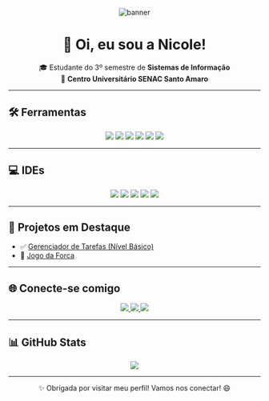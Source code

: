<p align="center">
  <img src="https://capsule-render.vercel.app/api?type=waving&color=0A66C2&height=200&section=header&text=Nicole%20Carvalho&fontSize=40&fontColor=ffffff&animation=fadeIn" alt="banner"/>
</p>

<h1 align="center">👋 Oi, eu sou a Nicole!</h1>

<p align="center">
  🎓 Estudante do 3º semestre de <strong>Sistemas de Informação</strong> <br>
  🏫 <strong>Centro Universitário SENAC Santo Amaro</strong>
</p>

---

## 🛠️ Ferramentas

<p align="center">
  <img src="https://img.shields.io/badge/Python-3776AB?style=for-the-badge&logo=python&logoColor=white"/>
  <img src="https://img.shields.io/badge/Java-ED8B00?style=for-the-badge&logo=openjdk&logoColor=white"/>
  <img src="https://img.shields.io/badge/MySQL-00758F?style=for-the-badge&logo=mysql&logoColor=white"/>
  <img src="https://img.shields.io/badge/PostgreSQL-4169E1?style=for-the-badge&logo=postgresql&logoColor=white"/>
  <img src="https://img.shields.io/badge/Power%20BI-F2C811?style=for-the-badge&logo=powerbi&logoColor=black"/>
  <img src="https://img.shields.io/badge/Excel-217346?style=for-the-badge&logo=microsoft-excel&logoColor=white"/>
  <!-- Git opcional -->
  <!-- <img src="https://img.shields.io/badge/Git-F05032?style=for-the-badge&logo=git&logoColor=white"/> -->
</p>

---

## 💻 IDEs

<p align="center">
  <img src="https://img.shields.io/badge/IntelliJ%20IDEA-000000?style=for-the-badge&logo=intellijidea&logoColor=white"/>
  <img src="https://img.shields.io/badge/VSCode-007ACC?style=for-the-badge&logo=visual-studio-code&logoColor=white"/>
  <img src="https://img.shields.io/badge/PyCharm-000000?style=for-the-badge&logo=pycharm&logoColor=white"/>
  <img src="https://img.shields.io/badge/MySQL-4479A1?style=for-the-badge&logo=mysql&logoColor=white"/>
  <img src="https://img.shields.io/badge/PostgreSQL-336791?style=for-the-badge&logo=postgresql&logoColor=white"/>
</p>

---

## 📌 Projetos em Destaque

<p align="left">

- ✅ [Gerenciador de Tarefas (Nível Básico)](https://github.com/nicoleCarvalho0/Gerenciador_de_Tarefas-Nivel_Basico)  
- 🎯 [Jogo da Forca](https://github.com/nicoleCarvalho0/Jogo_da_Forca)

</p>

---

## 🌐 Conecte-se comigo

<p align="center">
  <a href="https://www.linkedin.com/public-profile/settings?trk=d_flagship3_profile_self_view_public_profile" target="_blank">
    <img src="https://img.shields.io/badge/LinkedIn-0A66C2?style=for-the-badge&logo=linkedin&logoColor=white"/>
  </a>
  <a href="mailto:nicolecarvalhodsantana@gmail.com">
    <img src="https://img.shields.io/badge/Gmail-D14836?style=for-the-badge&logo=gmail&logoColor=white"/>
  </a>
  <a href="https://www.instagram.com/" target="_blank">
    <img src="https://img.shields.io/badge/Instagram-E4405F?style=for-the-badge&logo=instagram&logoColor=white"/>
  </a>
</p>

---

## 📊 GitHub Stats

<p align="center">
  <img src="https://github-readme-stats.vercel.app/api/top-langs/?username=nicoleCarvalho0&layout=compact&theme=radical"/>
</p>

---

<p align="center">
  ✨ Obrigada por visitar meu perfil! Vamos nos conectar! 😄
</p>





